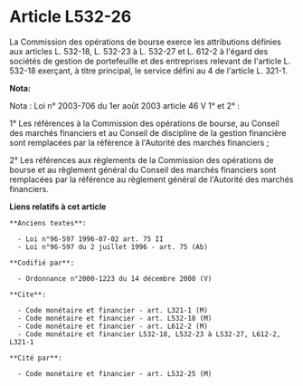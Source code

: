 # Article L532-26

La Commission des opérations de bourse exerce les attributions définies aux articles L. 532-18, L. 532-23 à L. 532-27 et L.
612-2 à l'égard des sociétés de gestion de portefeuille et des entreprises relevant de l'article L. 532-18 exerçant, à titre
principal, le service défini au 4 de l'article L. 321-1.

**Nota:**

Nota : Loi n° 2003-706 du 1er août 2003 article 46 V 1° et 2° :

1° Les références à la Commission des opérations de bourse, au Conseil des marchés financiers et au Conseil de discipline de
la gestion financière sont remplacées par la référence à l'Autorité des marchés financiers ;

2° Les références aux règlements de la Commission des opérations de bourse et au règlement général du Conseil des marchés
financiers sont remplacées par la référence au règlement général de l'Autorité des marchés financiers.

**Liens relatifs à cet article**

	**Anciens textes**:

	  - Loi n°96-597 1996-07-02 art. 75 II
	  - Loi n°96-597 du 2 juillet 1996 - art. 75 (Ab)

	**Codifié par**:

	  - Ordonnance n°2000-1223 du 14 décembre 2000 (V)

	**Cite**:

	  - Code monétaire et financier - art. L321-1 (M)
	  - Code monétaire et financier - art. L532-18 (M)
	  - Code monétaire et financier - art. L612-2 (M)
	  - Code monétaire et financier L532-18, L532-23 à L532-27, L612-2, L321-1

	**Cité par**:

	  - Code monétaire et financier - art. L532-25 (M)

